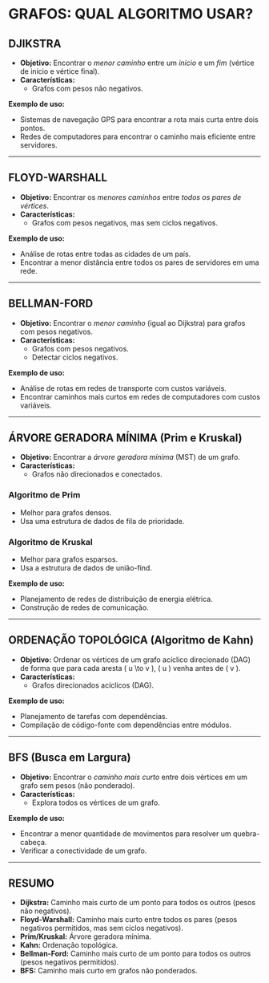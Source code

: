# GRAFOS: QUAL ALGORITMO USAR?

## DJIKSTRA
- **Objetivo:** Encontrar o *menor caminho* entre um *início* e um *fim* (vértice de início e vértice final).
- **Características:**
  - Grafos com pesos não negativos.

**Exemplo de uso:**
- Sistemas de navegação GPS para encontrar a rota mais curta entre dois pontos.
- Redes de computadores para encontrar o caminho mais eficiente entre servidores.

---

## FLOYD-WARSHALL
- **Objetivo:** Encontrar os *menores caminhos* entre *todos os pares de vértices*.
- **Características:**
  - Grafos com pesos negativos, mas sem ciclos negativos.

**Exemplo de uso:**
- Análise de rotas entre todas as cidades de um país.
- Encontrar a menor distância entre todos os pares de servidores em uma rede.

---

## BELLMAN-FORD
- **Objetivo:** Encontrar o *menor caminho* (igual ao Dijkstra) para grafos com pesos negativos.
- **Características:**
  - Grafos com pesos negativos.
  - Detectar ciclos negativos.

**Exemplo de uso:**
- Análise de rotas em redes de transporte com custos variáveis.
- Encontrar caminhos mais curtos em redes de computadores com custos variáveis.

---

## ÁRVORE GERADORA MÍNIMA (Prim e Kruskal)
- **Objetivo:** Encontrar a *árvore geradora mínima* (MST) de um grafo.
- **Características:**
  - Grafos não direcionados e conectados.

### Algoritmo de Prim
- Melhor para grafos densos.
- Usa uma estrutura de dados de fila de prioridade.

### Algoritmo de Kruskal
- Melhor para grafos esparsos.
- Usa a estrutura de dados de união-find.

**Exemplo de uso:**
- Planejamento de redes de distribuição de energia elétrica.
- Construção de redes de comunicação.

---

## ORDENAÇÃO TOPOLÓGICA (Algoritmo de Kahn)
- **Objetivo:** Ordenar os vértices de um grafo acíclico direcionado (DAG) de forma que para cada aresta \( u \to v \), \( u \) venha antes de \( v \).
- **Características:**
  - Grafos direcionados acíclicos (DAG).

**Exemplo de uso:**
- Planejamento de tarefas com dependências.
- Compilação de código-fonte com dependências entre módulos.

---

## BFS (Busca em Largura)
- **Objetivo:** Encontrar o *caminho mais curto* entre dois vértices em um grafo sem pesos (não ponderado).
- **Características:**
  - Explora todos os vértices de um grafo.

**Exemplo de uso:**
- Encontrar a menor quantidade de movimentos para resolver um quebra-cabeça.
- Verificar a conectividade de um grafo.

---

## RESUMO
- **Dijkstra:** Caminho mais curto de um ponto para todos os outros (pesos não negativos).
- **Floyd-Warshall:** Caminho mais curto entre todos os pares (pesos negativos permitidos, mas sem ciclos negativos).
- **Prim/Kruskal:** Árvore geradora mínima.
- **Kahn:** Ordenação topológica.
- **Bellman-Ford:** Caminho mais curto de um ponto para todos os outros (pesos negativos permitidos).
- **BFS:** Caminho mais curto em grafos não ponderados.
